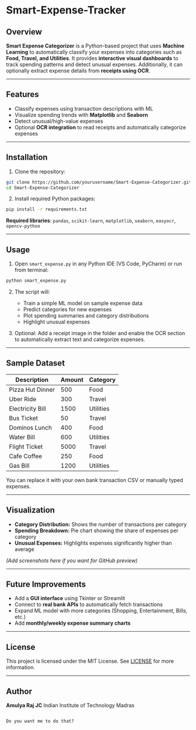 # Smart-Expense-Tracker

## Overview
**Smart Expense Categorizer** is a Python-based project that uses **Machine Learning** to automatically classify your expenses into categories such as **Food, Travel, and Utilities**. It provides **interactive visual dashboards** to track spending patterns and detect unusual expenses. Additionally, it can optionally extract expense details from **receipts using OCR**.

---

## Features
- Classify expenses using transaction descriptions with ML
- Visualize spending trends with **Matplotlib** and **Seaborn**
- Detect unusual/high-value expenses
- Optional **OCR integration** to read receipts and automatically categorize expenses

---

## Installation

1. Clone the repository:

```bash
git clone https://github.com/yourusername/Smart-Expense-Categorizer.git
cd Smart-Expense-Categorizer
````

2. Install required Python packages:

```bash
pip install -r requirements.txt
```

**Required libraries**:
`pandas`, `scikit-learn`, `matplotlib`, `seaborn`, `easyocr`, `opencv-python`

---

## Usage

1. Open `smart_expense.py` in any Python IDE (VS Code, PyCharm) or run from terminal:

```bash
python smart_expense.py
```

2. The script will:

   * Train a simple ML model on sample expense data
   * Predict categories for new expenses
   * Plot spending summaries and category distributions
   * Highlight unusual expenses

3. Optional: Add a receipt image in the folder and enable the OCR section to automatically extract text and categorize expenses.

---

## Sample Dataset

| Description      | Amount | Category  |
| ---------------- | ------ | --------- |
| Pizza Hut Dinner | 500    | Food      |
| Uber Ride        | 300    | Travel    |
| Electricity Bill | 1500   | Utilities |
| Bus Ticket       | 50     | Travel    |
| Dominos Lunch    | 400    | Food      |
| Water Bill       | 600    | Utilities |
| Flight Ticket    | 5000   | Travel    |
| Cafe Coffee      | 250    | Food      |
| Gas Bill         | 1200   | Utilities |

You can replace it with your own bank transaction CSV or manually typed expenses.

---

## Visualization

* **Category Distribution:** Shows the number of transactions per category
* **Spending Breakdown:** Pie chart showing the share of expenses per category
* **Unusual Expenses:** Highlights expenses significantly higher than average

*(Add screenshots here if you want for GitHub preview)*

---

## Future Improvements

* Add a **GUI interface** using Tkinter or Streamlit
* Connect to **real bank APIs** to automatically fetch transactions
* Expand ML model with more categories (Shopping, Entertainment, Bills, etc.)
* Add **monthly/weekly expense summary charts**

---

## License

This project is licensed under the MIT License.
See [LICENSE](LICENSE) for more information.

---

## Author

**Amulya Raj JC**
Indian Institute of Technology Madras

```

Do you want me to do that?
```

